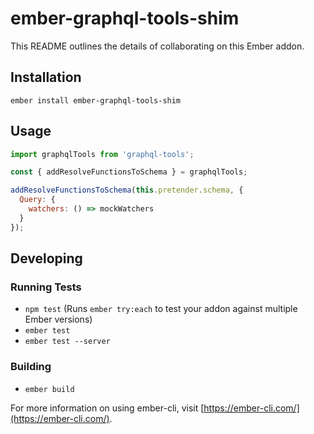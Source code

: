 # ember-graphql-tools-shim

This README outlines the details of collaborating on this Ember addon.

## Installation

```
ember install ember-graphql-tools-shim
```

## Usage

```js
import graphqlTools from 'graphql-tools';

const { addResolveFunctionsToSchema } = graphqlTools;

addResolveFunctionsToSchema(this.pretender.schema, {
  Query: {
    watchers: () => mockWatchers
  }
});
```

## Developing

### Running Tests

* `npm test` (Runs `ember try:each` to test your addon against multiple Ember versions)
* `ember test`
* `ember test --server`

### Building

* `ember build`

For more information on using ember-cli, visit [https://ember-cli.com/](https://ember-cli.com/).
